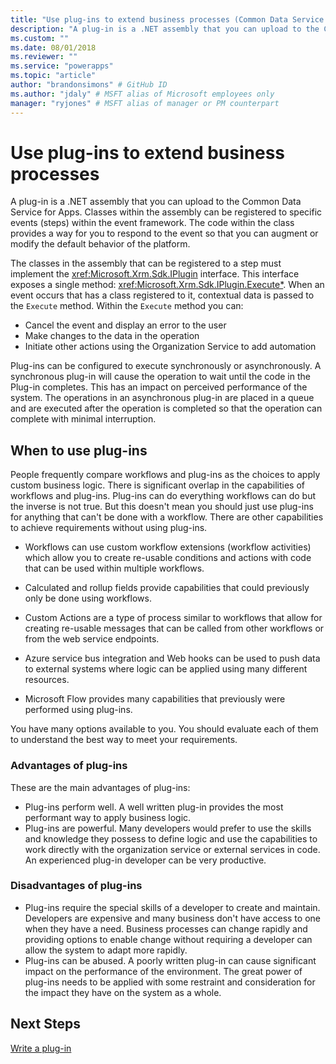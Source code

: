 ```yaml
---
title: "Use plug-ins to extend business processes (Common Data Service for Apps) | Microsoft Docs" # Intent and product brand in a unique string of 43-59 chars including spaces
description: "A plug-in is a .NET assembly that you can upload to the Common Data Service for Apps. Classes within the assembly can be registered to specific events (steps) within the event framework. The code within the class provides a way for you to respond to the event so that you can augment or modify the default behavior of the platform." # 115-145 characters including spaces. This abstract displays in the search result.
ms.custom: ""
ms.date: 08/01/2018
ms.reviewer: ""
ms.service: "powerapps"
ms.topic: "article"
author: "brandonsimons" # GitHub ID
ms.author: "jdaly" # MSFT alias of Microsoft employees only
manager: "ryjones" # MSFT alias of manager or PM counterpart
---
```

# Use plug-ins to extend business processes

A plug-in is a .NET assembly that you can upload to the Common Data Service for Apps. Classes within the assembly can be registered to specific events (steps) within the event framework. The code within the class provides a way for you to respond to the event so that you can augment or modify the default behavior of the platform.

The classes in the assembly that can be registered to a step must implement the <xref:Microsoft.Xrm.Sdk.IPlugin> interface. This interface exposes a single method: <xref:Microsoft.Xrm.Sdk.IPlugin.Execute*>. When an event occurs that has a class registered to it, contextual data is passed to the `Execute` method. Within the `Execute` method you can:

- Cancel the event and display an error to the user
- Make changes to the data in the operation
- Initiate other actions using the Organization Service to add automation

Plug-ins can be configured to execute synchronously or asynchronously. A synchronous plug-in will cause the operation to wait until the code in the Plug-in completes. This has an impact on perceived performance of the system. The operations in an asynchronous plug-in are placed in a queue and are executed after the operation is completed so that the operation can complete with minimal interruption.

## When to use plug-ins

People frequently compare workflows and plug-ins as the choices to apply custom business logic. There is significant overlap in the capabilities of workflows and plug-ins. Plug-ins can do everything workflows can do but the inverse is not true. But this doesn't mean you should just use plug-ins for anything that can't be done with a workflow. There are other capabilities to achieve requirements without using plug-ins. 

- Workflows can use custom workflow extensions (workflow activities) which allow you to create re-usable conditions and actions with code that can be used within multiple workflows. 

- Calculated and rollup fields provide capabilities that could previously only be done using workflows.

- Custom Actions are a type of process similar to workflows that allow for creating re-usable messages that can be called from other workflows or from the web service endpoints.

- Azure service bus integration and Web hooks can be used to push data to external systems where logic can be applied using many different resources.

- Microsoft Flow provides many capabilities that previously were performed using plug-ins.

You have many options available to you. You should evaluate each of them to understand the best way to meet your requirements.

### Advantages of plug-ins

These are the main advantages of plug-ins:

- Plug-ins perform well. A well written plug-in provides the most performant way to apply business logic.
- Plug-ins are powerful. Many developers would prefer to use the skills and knowledge they possess to define logic and use the capabilities to work directly with the organization service or external services in code. An experienced plug-in developer can be very productive.

### Disadvantages of plug-ins

- Plug-ins require the special skills of a developer to create and maintain. Developers are expensive and many business don't have access to one when they have a need. Business processes can change rapidly and providing options to enable change without requiring a developer can allow the system to adapt more rapidly.
- Plug-ins can be abused. A poorly written plug-in can cause significant impact on the performance of the environment. The great power of plug-ins needs to be applied with some restraint and consideration for the impact they have on the system as a whole.


## Next Steps

[Write a plug-in](write-plug-in.md)

<!-- Needs major attention

https://docs.microsoft.com/en-us/dynamics365/customer-engagement/developer/plugin-development
https://docs.microsoft.com/en-us/dynamics365/customer-engagement/developer/write-plugin
https://docs.microsoft.com/en-us/dynamics365/customer-engagement/developer/understand-data-context-passed-plugin
https://docs.microsoft.com/en-us/dynamics365/customer-engagement/developer/handle-exceptions-plugins
https://docs.microsoft.com/en-us/dynamics365/customer-engagement/developer/pass-data-between-plug-ins
https://docs.microsoft.com/en-us/dynamics365/customer-engagement/developer/impersonation-plugins
https://docs.microsoft.com/en-us/dynamics365/customer-engagement/developer/register-deploy-plugins
https://docs.microsoft.com/en-us/dynamics365/customer-engagement/developer/debug-plugin
https://docs.microsoft.com/en-us/dynamics365/customer-engagement/developer/analyze-plugin-performance
https://docs.microsoft.com/en-us/dynamics365/customer-engagement/developer/walkthrough-register-plugin-using-plugin-registration-tool
https://docs.microsoft.com/en-us/dynamics365/customer-engagement/developer/sample-create-basic-plugin

https://docs.microsoft.com/en-us/dynamics365/customer-engagement/developer/plug-in-entities
https://docs.microsoft.com/en-us/dynamics365/customer-engagement/developer/plug-in-registration-entities

Notes:
https://microsoft-my.sharepoint.com/:w:/p/jdaly/ETkwQsIe2VtCvxAyqTPKfTIBKDrLhcEjAm4JaJPfakQ8ww?e=2pxLqD 

See tutorials
https://microsoft-my.sharepoint.com/:w:/p/jdaly/EZ1SzmOh-B5Bnt4C9rxGWysB6NtUQonOxq5sGSPkn5vNAA?e=bGWQN3

This is conceptual
write-plug-in.md is how-to.
-->



<!-- https://docs.microsoft.com/en-us/dynamics365/customer-engagement/developer/sample-web-access-sandboxed-plugin -->